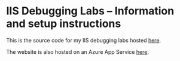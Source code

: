 # IIS Debugging Labs – Information and setup instructions

This is the source code for my IIS debugging labs hosted [here](https://blogs.msdn.microsoft.com/benjaminperkins/2016/10/26/iis-debugging-labs-information-and-setup-instructions/).

The website is also hosted on an Azure App Service [here](https://csharpguitarbugs.azurewebsites.net/).
